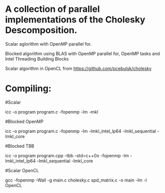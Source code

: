 A collection of parallel implementations of the Cholesky Descomposition.
=======================================================================
Scalar aglorithm with OpenMP parallel for.

Blocked algorithm using BLAS with OpenMP parallel for, OpenMP tasks and Intel Threading Building Blocks

Scalar algorithm in OpenCL from https://github.com/pcebulsk/cholesky


Compiling:
=========
#Scalar


icc -o program program.c -fopenmp -lm -mkl

#Blocked OpenMP

icc -o program program.c -fopenmp -lm -lmkl_intel_lp64 -lmkl_sequential -lmkl_core

#Blocked TBB

icc -o program program.cpp -tbb -std=c++0x -fopenmp -lm -lmkl_intel_lp64 -lmkl_sequential -lmkl_core

#Scalar OpenCL

gcc -fopenmp -Wall -g main.c cholesky.c spd_matrix.c -o main -lm -l OpenCL
